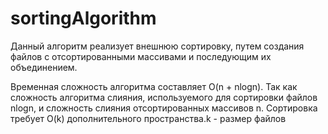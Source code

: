 # sortingAlgorithm

Данный алгоритм реализует внешнюю сортировку, путем создания файлов с отсортированными массивами и последующим их объединением.

Временная сложность алгоритма составляет O(n + nlogn). Так как сложность алгоритма слияния, используемого для сортировки файлов nlogn, и сложность слияния отсортированных массивов n. Сортировка требует O(k) дополнительного пространства.k - размер файлов
